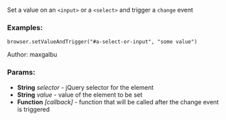 

<!-- Start coffee/commands/setValueAndTrigger.js -->

Set a value on an `<input>` or a `<select>` and trigger a `change` event
### Examples:

    browser.setValueAndTrigger("#a-select-or-input", "some value")

Author: maxgalbu

### Params:

* **String** *selector* - jQuery selector for the element
* **String** *value* - value of the element to be set
* **Function** *[callback]* - function that will be called after the change event is triggered

<!-- End coffee/commands/setValueAndTrigger.js -->

